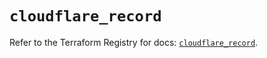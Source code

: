 # `cloudflare_record`

Refer to the Terraform Registry for docs: [`cloudflare_record`](https://registry.terraform.io/providers/cloudflare/cloudflare/4.44.0/docs/resources/record).
